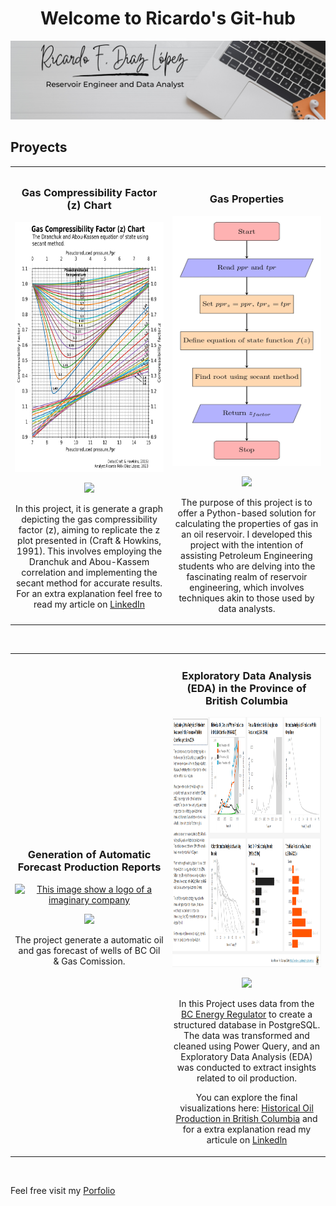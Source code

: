 <h1 align="center">Welcome to Ricardo's Git-hub </h1>
<img src="https://github.com/Ricardod671/Ricardod671/blob/main/Banner.png" alt="Banner">

## Proyects
<table>
<tr>
<td width="50%">
<h3 align="center">Gas Compressibility Factor (z) Chart</h3>
<div align="center">
<a href="https://github.com/Ricardod671/graph_zfactor/tree/main?tab=readme-ov-file" target="_blank" rel="noreferrer"><img src="https://github.com/Ricardod671/Ricardod671.github.io/blob/main/images/factor_chart.png" width="400" height="400" alt="z Factor Chart" title="z factor flowchart" target="_blank" rel="noreferrer"></a>
<p>
<a href="https://github.com/Ricardod671/graph_zfactor/tree/main?tab=readme-ov-file" target="_blank" rel="noreferrer">
<img src="https://img.shields.io/badge/CODE-white?style=for-the-badge&logo=github&logoColor=black" target="_blank" rel="noreferrer">
</a>
</p>
<p>In this project, it is generate a graph depicting the gas compressibility factor (z), aiming to
						replicate the z plot presented in (Craft & Howkins, 1991).
						This involves employing the Dranchuk and Abou-Kassem correlation and implementing the secant
						method for accurate results.
						For an extra explanation feel free to read my article on <a
							href="https://www.linkedin.com/pulse/python-code-generate-gas-compressibility-factor-z-chart-d%25C3%25ADaz-l%25C3%25B3pez-wioae/"
							target="_blank" rel="noreferrer">LinkedIn</a></p>
</div>
                                                                                      
</td>

<td width="50%">
               <br>
<h3 align="center">Gas Properties</h3>
<div align="center">                                       
<a href="https://github.com/Ricardod671/Reservoir-Engineering-Gas-Propertiesr" target="_blank" rel="noreferrer"><img src="https://github.com/Ricardod671/Ricardod671.github.io/blob/main/images/z_factor_flowchart.jpg" width="400" height="400" alt="This image show the flow chart used to generate the z factor funtion" title="z factor flowchart" target="_blank" rel="noreferrer"></a>
<br>
<p>
<a href="https://github.com/Ricardod671/Reservoir-Engineering-Gas-Propertiesr" target="_blank" rel="noreferrer">
<img src="https://img.shields.io/badge/CODE-white?style=for-the-badge&logo=github&logoColor=black" >
</a>
</p>
</p>The purpose of this project is to offer a Python-based solution for calculating the properties of
						gas in an oil reservoir. I developed this project with the intention of assisting Petroleum
						Engineering students who are delving into the fascinating realm of reservoir engineering, which
						involves techniques akin to those used by data analysts.</p>
</div>                                                             
</table>                                                                                 
</div>
<br>

<table>
<tr>
<td width="50%">
<h3 align="center">Generation of Automatic Forecast Production Reports</h3>
<div align="center">
<a href="https://github.com/Ricardod671/british-columbia-production" target="_blank"><img src="https://github.com/Ricardod671/british-columbia-production/blob/main/data/interim/wellcast_logo.png" width="400" height="400" alt="This image show a logo of a imaginary company" title="Wellcast Production & Forecast Anaytics"></a>
<p>
<a href="https://github.com/Ricardod671/british-columbia-production" target="_blank">
<img src="https://img.shields.io/badge/CODE-white?style=for-the-badge&logo=github&logoColor=black">
</a>
</p>
<p>The project generate a automatic oil and gas forecast of wells of BC Oil & Gas Comission.</p>
</div>
                                                                                      
</td>
<td width="50%">
<h3 align="center">Exploratory Data Analysis (EDA) in the Province of British Columbia</h3>
<div align="center">
<a href="https://github.com/Ricardod671/EDA-in-the-Province-of-British-Columbia/tree/main" target="_blank" rel="noreferrer"><img
src="https://github.com/Ricardod671/EDA-in-the-Province-of-British-Columbia/blob/main/EDA/dashboard.PNG" width="400" height="400" alt="visulizacion of EDA in Tableau" title="visualizacion of the Province of British Columbia"></a>
<p>
<a href="https://github.com/Ricardod671/EDA-in-the-Province-of-British-Columbia/tree/main" target="_blank" rel="noreferrer">
<img src="https://img.shields.io/badge/CODE-white?style=for-the-badge&logo=github&logoColor=black" target="_blank" rel="noreferrer">
</a>
<a href="" target="_blank">

</a>
</p>
<p>In this Project uses data from the <a href="https://www.bc-er.ca/data-reports/data-centre/" target="_blank" rel="nonererrer"> BC Energy Regulator</a> to create a structured database in PostgreSQL. The data was transformed and cleaned using Power Query, and an Exploratory Data Analysis (EDA) was conducted to extract insights related to oil production.

You can explore the final visualizations here: <a href="https://public.tableau.com/app/profile/ricardo.f.lix.d.az.l.pez/viz/HistoricalOilProductioninBritishColumbia/Dashboard" target="_blank" rel="nonererrer">Historical Oil Production in British Columbia</a> and for a extra explanation read my articule on <a href="https://www.linkedin.com/pulse/exploratory-data-analysis-eda-oil-production-province-d%25C3%25ADaz-l%25C3%25B3pez-jgo4c/" target="_blank" rel="nonererrer">Linkedln</a>

</p>
</div>
                                                                                      
</td>  
</table>                                                                                 
</div>
<br>

<p> Feel free visit my <a href="https://ricardod671.github.io" target="_blank" rel="noreferrer">Porfolio<a/> </p>



